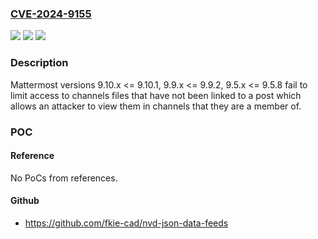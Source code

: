 ### [CVE-2024-9155](https://cve.mitre.org/cgi-bin/cvename.cgi?name=CVE-2024-9155)
![](https://img.shields.io/static/v1?label=Product&message=Mattermost&color=blue)
![](https://img.shields.io/static/v1?label=Version&message=n%2Fa&color=blue)
![](https://img.shields.io/static/v1?label=Vulnerability&message=CWE-863%3A%20Incorrect%20Authorization&color=brighgreen)

### Description

Mattermost versions 9.10.x <= 9.10.1, 9.9.x <= 9.9.2, 9.5.x <= 9.5.8 fail to limit access to channels files that have not been linked to a post which allows an attacker to view them in channels that they are a member of.

### POC

#### Reference
No PoCs from references.

#### Github
- https://github.com/fkie-cad/nvd-json-data-feeds


